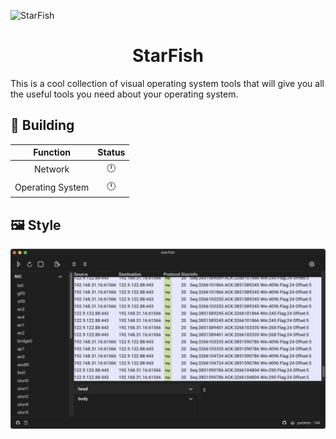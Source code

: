 ![StarFish](https://github.com/0xhappyboy/starfish/blob/main/assets/imgs/banner.png "StarFish")

<center> <h1>StarFish</h1> </center>
This is a cool collection of visual operating system tools that will give you all the useful tools you need about your operating system.

##  🔨 Building
|  Function   | Status  |
|  :----:  | :----:  |
| Network  | 🕛 |
| Operating System  | 🕛 |

## 🖼  Style
![StarFish](https://github.com/0xhappyboy/starfish/blob/main/assets/imgs/style-1.png "StarFish")

